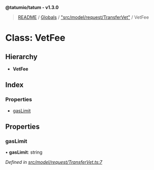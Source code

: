 **@tatumio/tatum - v1.3.0**

> [README](../README.md) / [Globals](../globals.md) / ["src/model/request/TransferVet"](../modules/_src_model_request_transfervet_.md) / VetFee

# Class: VetFee

## Hierarchy

* **VetFee**

## Index

### Properties

* [gasLimit](_src_model_request_transfervet_.vetfee.md#gaslimit)

## Properties

### gasLimit

•  **gasLimit**: string

*Defined in [src/model/request/TransferVet.ts:7](https://github.com/tatumio/tatum-js/blob/31bb1b4/src/model/request/TransferVet.ts#L7)*
